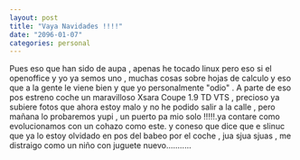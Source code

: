 ```yaml
---
layout: post
title: "Vaya Navidades !!!!"
date: "2096-01-07"
categories: personal
---
```


Pues eso que han sido de aupa , apenas he tocado linux pero eso si el openoffice y yo ya semos uno , muchas cosas sobre hojas de calculo y eso que a la gente le viene bien y que yo personalmente "odio" . A parte de eso pos estreno coche un maravilloso Xsara Coupe 1.9 TD VTS , precioso ya subiere fotos que ahora estoy malo y no he podido salir a la calle , pero mañana lo probaremos yupi , un puerto pa mio solo !!!!!.ya contare como evolucionamos con un cohazo como este. y coneso que dice que e slinuc que ya lo estoy olvidado en pos del babeo por el coche , jua sjua sjuas , me distraigo como un niño con juguete nuevo...........
